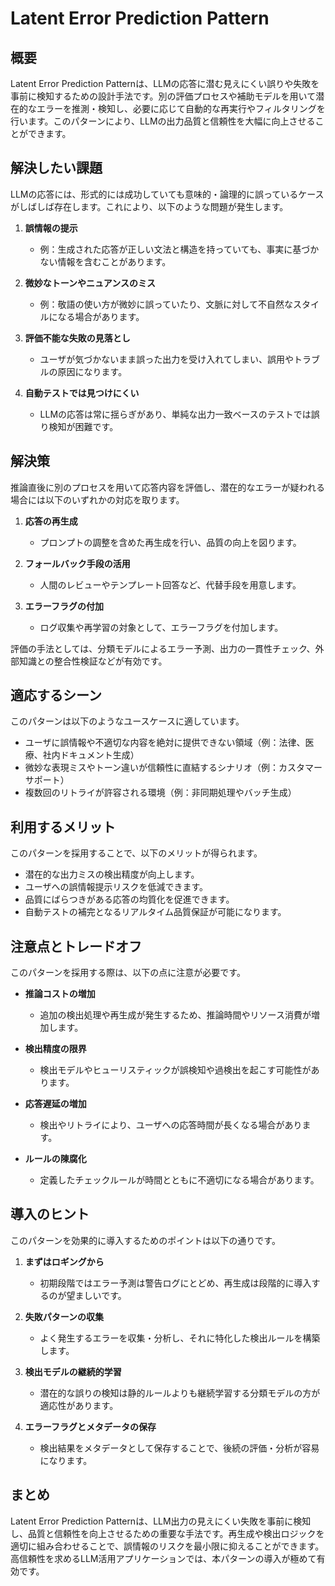 # Latent Error Prediction Pattern

## 概要
Latent Error Prediction Patternは、LLMの応答に潜む見えにくい誤りや失敗を事前に検知するための設計手法です。別の評価プロセスや補助モデルを用いて潜在的なエラーを推測・検知し、必要に応じて自動的な再実行やフィルタリングを行います。このパターンにより、LLMの出力品質と信頼性を大幅に向上させることができます。

## 解決したい課題
LLMの応答には、形式的には成功していても意味的・論理的に誤っているケースがしばしば存在します。これにより、以下のような問題が発生します。

1. **誤情報の提示**
   - 例：生成された応答が正しい文法と構造を持っていても、事実に基づかない情報を含むことがあります。

2. **微妙なトーンやニュアンスのミス**
   - 例：敬語の使い方が微妙に誤っていたり、文脈に対して不自然なスタイルになる場合があります。

3. **評価不能な失敗の見落とし**
   - ユーザが気づかないまま誤った出力を受け入れてしまい、誤用やトラブルの原因になります。

4. **自動テストでは見つけにくい**
   - LLMの応答は常に揺らぎがあり、単純な出力一致ベースのテストでは誤り検知が困難です。

## 解決策
推論直後に別のプロセスを用いて応答内容を評価し、潜在的なエラーが疑われる場合には以下のいずれかの対応を取ります。

1. **応答の再生成**
   - プロンプトの調整を含めた再生成を行い、品質の向上を図ります。

2. **フォールバック手段の活用**
   - 人間のレビューやテンプレート回答など、代替手段を用意します。

3. **エラーフラグの付加**
   - ログ収集や再学習の対象として、エラーフラグを付加します。

評価の手法としては、分類モデルによるエラー予測、出力の一貫性チェック、外部知識との整合性検証などが有効です。

## 適応するシーン
このパターンは以下のようなユースケースに適しています。

- ユーザに誤情報や不適切な内容を絶対に提供できない領域（例：法律、医療、社内ドキュメント生成）
- 微妙な表現ミスやトーン違いが信頼性に直結するシナリオ（例：カスタマーサポート）
- 複数回のリトライが許容される環境（例：非同期処理やバッチ生成）

## 利用するメリット
このパターンを採用することで、以下のメリットが得られます。

- 潜在的な出力ミスの検出精度が向上します。
- ユーザへの誤情報提示リスクを低減できます。
- 品質にばらつきがある応答の均質化を促進できます。
- 自動テストの補完となるリアルタイム品質保証が可能になります。

## 注意点とトレードオフ
このパターンを採用する際は、以下の点に注意が必要です。

- **推論コストの増加**
   - 追加の検出処理や再生成が発生するため、推論時間やリソース消費が増加します。

- **検出精度の限界**
   - 検出モデルやヒューリスティックが誤検知や過検出を起こす可能性があります。

- **応答遅延の増加**
   - 検出やリトライにより、ユーザへの応答時間が長くなる場合があります。

- **ルールの陳腐化**
   - 定義したチェックルールが時間とともに不適切になる場合があります。

## 導入のヒント
このパターンを効果的に導入するためのポイントは以下の通りです。

1. **まずはロギングから**
   - 初期段階ではエラー予測は警告ログにとどめ、再生成は段階的に導入するのが望ましいです。

2. **失敗パターンの収集**
   - よく発生するエラーを収集・分析し、それに特化した検出ルールを構築します。

3. **検出モデルの継続的学習**
   - 潜在的な誤りの検知は静的ルールよりも継続学習する分類モデルの方が適応性があります。

4. **エラーフラグとメタデータの保存**
   - 検出結果をメタデータとして保存することで、後続の評価・分析が容易になります。

## まとめ
Latent Error Prediction Patternは、LLM出力の見えにくい失敗を事前に検知し、品質と信頼性を向上させるための重要な手法です。再生成や検出ロジックを適切に組み合わせることで、誤情報のリスクを最小限に抑えることができます。高信頼性を求めるLLM活用アプリケーションでは、本パターンの導入が極めて有効です。